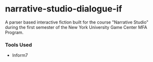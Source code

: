 # narrative-studio-dialogue-if

A parser based interactive fiction built for the course "Narrative Studio" during the first semester of the New York University Game Center MFA Program.

### Tools Used
- Inform7
